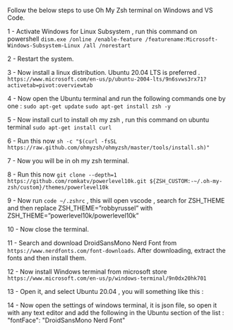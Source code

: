Follow the below steps to use Oh My Zsh terminal on Windows and VS Code.

1 - Activate Windows for Linux Subsystem , run this command on powershell ``` dism.exe /online /enable-feature /featurename:Microsoft-Windows-Subsystem-Linux /all /norestart ```

2 - Restart the system.

3 - Now install a linux distribution. Ubuntu 20.04 LTS is preferred .
```https://www.microsoft.com/en-us/p/ubuntu-2004-lts/9n6svws3rx71?activetab=pivot:overviewtab```

4 - Now open the Ubuntu terminal and run the following commands one by one : 
```sudo apt-get update```
```sudo apt-get install zsh -y```

5 - Now install curl to install oh my zsh , run this command on ubuntu terminal ```sudo apt-get install curl```

6 - Run this now ```sh -c "$(curl -fsSL https://raw.github.com/ohmyzsh/ohmyzsh/master/tools/install.sh)"```

7 - Now you will be in oh my zsh terminal.

8 - Run this now ```git clone --depth=1 https://github.com/romkatv/powerlevel10k.git ${ZSH_CUSTOM:-~/.oh-my-zsh/custom}/themes/powerlevel10k```

9 - Now run ```code ~/.zshrc``` , this will open vscode , search for ZSH_THEME and then replace  ZSH_THEME=”robbyrussel” with ZSH_THEME=”powerlevel10k/powerlevel10k”

10 - Now close the terminal.

11 - Search and download DroidSansMono Nerd Font from ```https://www.nerdfonts.com/font-downloads```. After downloading, extract the fonts and then install them.

12 - Now install Windows terminal from microsoft store ```https://www.microsoft.com/en-us/p/windows-terminal/9n0dx20hk701```

13 - Open it, and select Ubuntu 20.04 , you will something like this :  

14 - Now open the settings of windows terminal, it is json file, so open it with any text editor and add the following in the Ubuntu section of the list : 
        "fontFace": "DroidSansMono Nerd Font"


